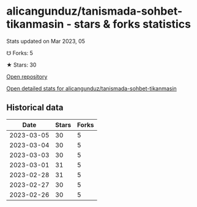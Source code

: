 # alicangunduz/tanismada-sohbet-tikanmasin - stars & forks statistics

Stats updated on Mar 2023, 05

☋ Forks: 5

★ Stars: 30

[Open repository](https://github.com/alicangunduz/tanismada-sohbet-tikanmasin)

[Open detailed stats for alicangunduz/tanismada-sohbet-tikanmasin](https://reviewgithub.com/rep/alicangunduz/tanismada-sohbet-tikanmasin)

## Historical data
| Date | Stars | Forks |
|------|-------|-------|
| 2023-03-05 | 30 | 5 | 
| 2023-03-04 | 30 | 5 | 
| 2023-03-03 | 30 | 5 | 
| 2023-03-01 | 31 | 5 | 
| 2023-02-28 | 31 | 5 | 
| 2023-02-27 | 30 | 5 | 
| 2023-02-26 | 30 | 5 | 

